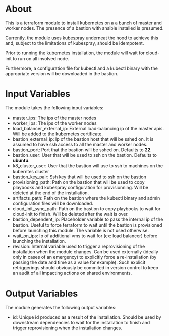 # About

This is a terraform module to install kubernetes on a a bunch of master and worker nodes. The presence of a bastion with ansible installed is presumed.

Currently, the module uses kubespray underneat the hood to achieve this and, subject to the limitations of kubespray, should be idempotent.

Prior to running the kubernetes installation, the module will wait for cloud-init to run on all involved node.

Furthermore, a configuration file for kubectl and a kubectl binary with the appropriate version will be downloaded in the bastion.

# Input Variables

The module takes the following input variables:

- master_ips: The ips of the master nodes
- worker_ips: The ips of the worker nodes
- load_balancer_external_ip: External load-balancing ip of the master apis. Will be added to the kubernetes certificate.
- bastion_external_ip: Ip of the bastion host that will be sshed on. It is assumed to have ssh access to all the master and worker nodes.
- bastion_port: Port that the bastion will be sshed on. Defaults to **22**.
- bastion_user: User that will be used to ssh on the bastion. Defaults to **ubuntu**.
- k8_cluster_user: User that the bastion will use to ssh to machines on the kuberntes cluster
- bastion_key_pair: Ssh key that will be used to ssh on the bastion
- provisioning_path: Path on the bastion that will be used to copy playbooks and kubespray configuration for provisionning. Will be deleted at the end of the installation.
- artifacts_path: Path on the bastion where the kubectl binary and admin configuration files will be downloaded.
- cloud_init_sync_path: Path on the bastion to copy playbooks to wait for cloud-init to finish. Will be deleted after the wait is over.
- bastion_dependent_ip: Placeholder variable to pass the internal ip of the bastion. Useful to force terraform to wait until the bastion is provisioned before launching this module. The variable is not used otherwise.
- wait_on_ips: Ip of additional vms to wait for (ex: load balancer) before launching the installation.
- revision: Internal variable used to trigger a reprovisioning of the installation when the module changes. Can be used externally (ideally only in cases of an emergency) to explicitly force a re-installation (by passing the date and time as a value for example). Such explicit retriggerings should obviously be commited in version control to keep an audit of all impacting actions on shared environments.

# Output Variables

The module generates the following output variables:

- id: Unique id produced as a result of the installation. Should be used by downstream dependencies to wait for the installation to finish and trigger reprovisioning when the installation changes.